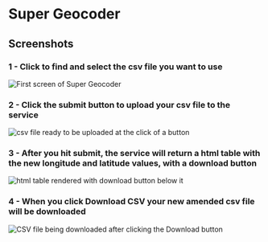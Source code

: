 # Super Geocoder

## Screenshots

### 1 - Click to find and select the csv file you want to use

![First screen of Super Geocoder](https://i.imgur.com/UJMCxTh.png)

### 2 - Click the submit button to upload your csv file to the service

![csv file ready to be uploaded at the click of a button](https://i.imgur.com/pfyJCJ9.png)

### 3 - After you hit submit, the service will return a html table with the new longitude and latitude values, with a download button

![html table rendered with download button below it](https://i.imgur.com/OXtKseC.png)

### 4 - When you click Download CSV your new amended csv file will be downloaded

![CSV file being downloaded after clicking the Download button](https://i.imgur.com/lu0UZtS.png)